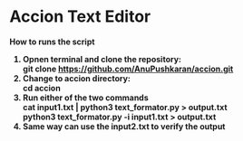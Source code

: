 # Accion Text Editor

<b>How to runs the script<b>
1. Opnen terminal and clone the repository: <br/>
    git clone https://github.com/AnuPushkaran/accion.git <br/>
2. Change to accion directory: <br/>
    cd accion <br/>
3. Run either of the two commands <br/>
   cat input1.txt | python3 text_formator.py > output.txt <br/>
   python3 text_formator.py -i input1.txt > output.txt <br/>
4. Same way can use the input2.txt to verify the output

   
   

